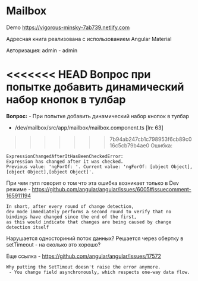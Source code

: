 # Mailbox

Demo https://vigorous-minsky-7ab739.netlify.com

Адресная книга реализована с использованием Angular Material

Авторизация: admin - admin

<<<<<<< HEAD
Вопрос при попытке добавить динамический набор кнопок в тулбар
=======
<b>Вопрос:</b> - При попытке добавить динамический набор кнопок в тулбар
 - /dev/mailbox/src/app/mailbox/mailbox.component.ts [ln: 63]

>>>>>>> 7b94ab247cb1c798953f6cb89c016c5cb79b4ae0
Oшибка:
```
ExpressionChangedAfterItHasBeenCheckedError:
Expression has changed after it was checked.
Previous value: 'ngForOf: '. Current value: 'ngForOf: [object Object],[object Object],[object Object]'.
```

При чем гугл говорит о том что эта ошибка возникает только в Dev режиме - https://github.com/angular/angular/issues/6005#issuecomment-165911194


```
In short, after every round of change detection, 
dev mode immediately performs a second round to verify that no bindings have changed since the end of the first, 
as this would indicate that changes are being caused by change detection itself
```
Нарушается односториний поток данных? Решается через обертку в setTimeout - на сколько это хорошо?

Еще ссылка - https://github.com/angular/angular/issues/17572

```
Why putting the SetTimout doesn't raise the error anymore.
 - You change field asynchronously, which respects one-way data flow.
```
